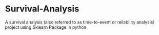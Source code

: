 # Survival-Analysis
A survival analysis (also referred to as time-to-event or reliability analysis) project using Sklearn Package in python
